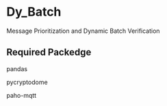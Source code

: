 # Dy_Batch
Message Prioritization and Dynamic Batch Verification


## Required Packedge
pandas

pycryptodome

paho-mqtt
